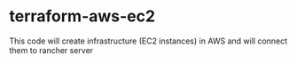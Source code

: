 # terraform-aws-ec2
This code will create infrastructure (EC2 instances) in AWS and will connect them to rancher server  
